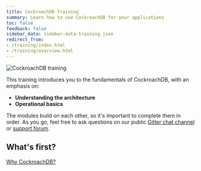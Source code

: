 ```yaml
---
title: CockroachDB Training
summary: Learn how to use CockroachDB for your applications
toc: false
feedback: false
sidebar_data: sidebar-data-training.json
redirect_from:
- /training/index.html
- /training/overview.html
---
```


<!-- <iframe src="https://docs.google.com/presentation/d/e/2PACX-1vSKpZ0NQThuSIlU3yG9usgoxPcU9zCS7u3DhxOlt0I1bCkzsYKNw7pxGyRnNpoRFVfx8EZTAKuY3uPg/embed?start=false&loop=false" frameborder="0" width="756" height="454" allowfullscreen="true" mozallowfullscreen="true" webkitallowfullscreen="true"></iframe> -->

<img src="{{ 'images/v2.2/CockroachDB_Training_Wide.png' | relative_url }}" class="cockroachdb-training" alt="CockroachDB training"/>

This training introduces you to the fundamentals of CockroachDB, with an emphasis on:

- **Understanding the architecture**
- **Operational basics**

The modules build on each other, so it's important to complete them in order. As you go, feel free to ask questions on our public [Gitter chat channel](https://gitter.im/cockroachdb/cockroach) or [support forum](https://forum.cockroachlabs.com/).

<!-- Once you've finished, [let us know if you are interested in more detailed training](https://www.surveymonkey.com/r/5TGPWRJ) on deploying, monitoring, troubleshooting, and maintaining CockroachDB. -->

## What's first?

[Why CockroachDB?](why-cockroachdb.html)
